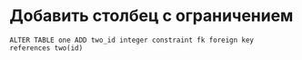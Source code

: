 # Добавить столбец с ограничением

```
ALTER TABLE one ADD two_id integer constraint fk foreign key references two(id)
```
